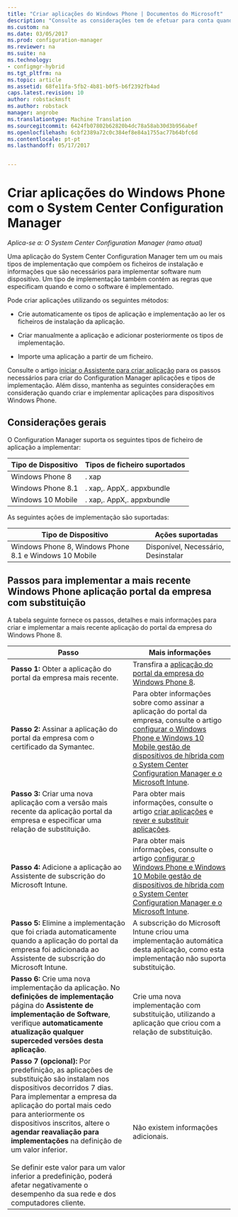 ```yaml
---
title: "Criar aplicações do Windows Phone | Documentos do Microsoft"
description: "Consulte as considerações tem de efetuar para conta quando criar e implementar aplicações para dispositivos Windows Phone."
ms.custom: na
ms.date: 03/05/2017
ms.prod: configuration-manager
ms.reviewer: na
ms.suite: na
ms.technology:
- configmgr-hybrid
ms.tgt_pltfrm: na
ms.topic: article
ms.assetid: 68fe11fa-5fb2-4b81-b0f5-b6f2392fb4ad
caps.latest.revision: 10
author: robstackmsft
ms.author: robstack
manager: angrobe
ms.translationtype: Machine Translation
ms.sourcegitcommit: 6424fb07802b62820b4dc78a58ab30d3b956abef
ms.openlocfilehash: 6cbf2389a72c0c384ef8e84a1755ac77b64bfc6d
ms.contentlocale: pt-pt
ms.lasthandoff: 05/17/2017


---
```

# <a name="create-windows-phone-applications-with-system-center-configuration-manager"></a>Criar aplicações do Windows Phone com o System Center Configuration Manager

*Aplica-se a: O System Center Configuration Manager (ramo atual)*

Uma aplicação do System Center Configuration Manager tem um ou mais tipos de implementação que compõem os ficheiros de instalação e informações que são necessários para implementar software num dispositivo. Um tipo de implementação também contém as regras que especificam quando e como o software é implementado.  

 Pode criar aplicações utilizando os seguintes métodos:  

-   Crie automaticamente os tipos de aplicação e implementação ao ler os ficheiros de instalação da aplicação.  

-   Criar manualmente a aplicação e adicionar posteriormente os tipos de implementação.  

-   Importe uma aplicação a partir de um ficheiro.  

Consulte o artigo [iniciar o Assistente para criar aplicação](../../apps/deploy-use/create-applications.md#start-the-create-application-wizard) para os passos necessários para criar do Configuration Manager aplicações e tipos de implementação. Além disso, mantenha as seguintes considerações em consideração quando criar e implementar aplicações para dispositivos Windows Phone.  

## <a name="general-considerations"></a>Considerações gerais  
 O Configuration Manager suporta os seguintes tipos de ficheiro de aplicação a implementar:  

|Tipo de Dispositivo|Tipos de ficheiro suportados|  
|-----------------|---------------------|  
|Windows Phone 8|. xap|  
|Windows Phone 8.1|. xap,. AppX,. appxbundle|
|Windows 10 Mobile|. xap,. AppX,. appxbundle|

 As seguintes ações de implementação são suportadas:  

|Tipo de Dispositivo|Ações suportadas|  
|-----------------|-----------------------|  
|Windows Phone 8, Windows Phone 8.1 e Windows 10 Mobile|Disponível, Necessário, Desinstalar|  

## <a name="steps-to-deploy-the-latest-windows-phone-company-portal-app-with-supersedence"></a>Passos para implementar a mais recente Windows Phone aplicação portal da empresa com substituição  
 A tabela seguinte fornece os passos, detalhes e mais informações para criar e implementar a mais recente aplicação do portal da empresa do Windows Phone 8.  

|Passo|Mais informações|  
|----------|----------------------|  
|**Passo 1:** Obter a aplicação do portal da empresa mais recente.|Transfira a [aplicação do portal da empresa do Windows Phone 8](http://go.microsoft.com/fwlink/?LinkId=268440).|  
|**Passo 2:** Assinar a aplicação do portal da empresa com o certificado da Symantec.|Para obter informações sobre como assinar a aplicação do portal da empresa, consulte o artigo [configurar o Windows Phone e Windows 10 Mobile gestão de dispositivos de híbrida com o System Center Configuration Manager e o Microsoft Intune](../../mdm/deploy-use/enroll-hybrid-windows.md).|  
|**Passo 3:** Criar uma nova aplicação com a versão mais recente da aplicação portal da empresa e especificar uma relação de substituição.|Para obter mais informações, consulte o artigo [criar aplicações](../../apps/deploy-use/create-applications.md) e [rever e substituir aplicações](../../apps/deploy-use/revise-and-supersede-applications.md).|  
|**Passo 4:** Adicione a aplicação ao Assistente de subscrição do Microsoft Intune.|Para obter mais informações, consulte o artigo [configurar o Windows Phone e Windows 10 Mobile gestão de dispositivos de híbrida com o System Center Configuration Manager e o Microsoft Intune](../../mdm/deploy-use/enroll-hybrid-windows.md).|  
|**Passo 5:** Elimine a implementação que foi criada automaticamente quando a aplicação do portal da empresa foi adicionada ao Assistente de subscrição do Microsoft Intune.|A subscrição do Microsoft Intune criou uma implementação automática desta aplicação, como esta implementação não suporta substituição.|  
|**Passo 6:** Crie uma nova implementação da aplicação. No **definições de implementação** página do **Assistente de implementação de Software**, verifique **automaticamente atualização qualquer superceded versões desta aplicação**.|Crie uma nova implementação com substituição, utilizando a aplicação que criou com a relação de substituição.|  
|**Passo 7 (opcional):** Por predefinição, as aplicações de substituição são instalam nos dispositivos decorridos 7 dias. Para implementar a empresa da aplicação do portal mais cedo para anteriormente os dispositivos inscritos, altere o **agendar reavaliação para implementações** na definição de um valor inferior.<br /><br /> Se definir este valor para um valor inferior a predefinição, poderá afetar negativamente o desempenho da sua rede e dos computadores cliente.|Não existem informações adicionais.|  

